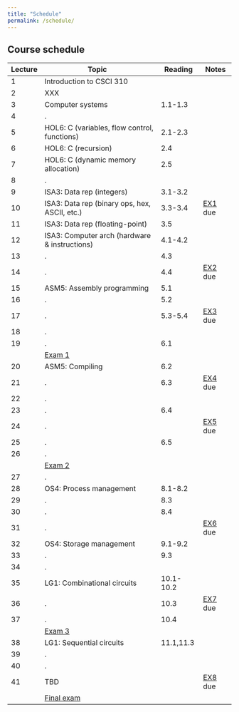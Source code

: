 ```yaml
---
title: "Schedule"
permalink: /schedule/
---
```


## Course schedule

| Lecture | Topic                                         | Reading   | Notes     |
| ------- | --------------------------------------------- | --------- | --------- |
|       1 | Introduction to CSCI 310                      |           |           |
|       2 | XXX                                           |           |           |
|       3 | Computer systems                              | 1.1-1.3   |           |
|       4 | .                                             |           |           |
|       5 | HOL6: C (variables, flow control, functions)  | 2.1-2.3   | [<span class="fa fa-file-pdf-o" aria-hidden="true"></span>][HOL6] |
|       6 | HOL6: C (recursion)                           | 2.4       |           |
|       7 | HOL6: C (dynamic memory allocation)           | 2.5       |           |
|       8 | .                                             |           |           |
|       9 | ISA3: Data rep (integers)                     | 3.1-3.2   | [<span class="fa fa-file-pdf-o" aria-hidden="true"></span>][ISA3] |
|      10 | ISA3: Data rep (binary ops, hex, ASCII, etc.) | 3.3-3.4   | [EX1] due |
|      11 | ISA3: Data rep (floating-point)               | 3.5       |           |
|      12 | ISA3: Computer arch (hardware & instructions) | 4.1-4.2   |           |
|      13 | .                                             | 4.3       |           |
|      14 | .                                             | 4.4       | [EX2] due |
|      15 | ASM5: Assembly programming                    | 5.1       | [<span class="fa fa-file-pdf-o" aria-hidden="true"></span>][ASM5] |
|      16 | .                                             | 5.2       |           |
|      17 | .                                             | 5.3-5.4   | [EX3] due |
|      18 | .                                             |           |           |
|      19 | .                                             | 6.1       |           |
|         | [Exam 1]                                      |           |           |
|      20 | ASM5: Compiling                               | 6.2       |           |
|      21 | .                                             | 6.3       | [EX4] due |
|      22 | .                                             |           |           |
|      23 | .                                             | 6.4       |           |
|      24 | .                                             |           | [EX5] due |
|      25 | .                                             | 6.5       |           |
|      26 | .                                             |           |           |
|         | [Exam 2]                                      |           |           |
|      27 | .                                             |           |           |
|      28 | OS4: Process management                       | 8.1-8.2   | [<span class="fa fa-file-pdf-o" aria-hidden="true"></span>][OS4] |
|      29 | .                                             | 8.3       |           |
|      30 | .                                             | 8.4       |           |
|      31 | .                                             |           | [EX6] due |
|      32 | OS4: Storage management                       | 9.1-9.2   |           |
|      33 | .                                             | 9.3       |           |
|      34 | .                                             |           |           |
|      35 | LG1: Combinational circuits                   | 10.1-10.2 | [<span class="fa fa-file-pdf-o" aria-hidden="true"></span>][LG1] |
|      36 | .                                             | 10.3      | [EX7] due |
|      37 | .                                             | 10.4      |           |
|         | [Exam 3]                                      |           |           |
|      38 | LG1: Sequential circuits                      | 11.1,11.3 |           |
|      39 | .                                             |           |           |
|      40 | .                                             |           |           |
|      41 | TBD                                           |           | [EX8] due |
|         | [Final exam]                                  |           |           |

[Exam 1]:     study-guides/exam1/
[Exam 2]:     study-guides/exam2/
[Exam 3]:     study-guides/exam3/
[Final exam]: study-guides/final/
[EX1]: exercises/1/
[EX2]: exercises/2/
[EX3]: exercises/XXX
[EX4]: exercises/XXX
[EX5]: exercises/XXX
[EX6]: exercises/XXX
[EX7]: exercises/XXX
[EX8]: exercises/XXX
[HOL6]: assets/slides/hol6/slides-final.pdf
[ASM5]: assets/slides/asm5/slides-final.pdf
[OS4]:  assets/slides/os4/slides-final.pdf
[ISA3]: assets/slides/isa3/slides-final.pdf
[LG1]:  assets/slides/lg1/slides-final.pdf
